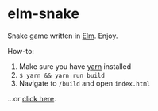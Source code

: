 # elm-snake

Snake game written in [Elm](http://elm-lang.org/). Enjoy.

How-to:

1. Make sure you have [yarn](https://yarnpkg.com) installed
2. `$ yarn && yarn run build`
3. Navigate to `/build` and open `index.html`

...or [click here](https://rkrupinski.github.io/elm-snake/).
